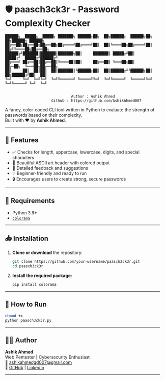 # 🛡️ paasch3ck3r - Password Complexity Checker

```
██████╗  █████╗  █████╗ ███████╗ ██████╗██╗  ██╗██████╗  ██████╗██╗  ██╗██████╗ ██████╗ 
██╔══██╗██╔══██╗██╔══██╗██╔════╝██╔════╝██║  ██║╚════██╗██╔════╝██║ ██╔╝╚════██╗██╔══██╗
██████╔╝███████║███████║███████╗██║     ███████║ █████╔╝██║     █████╔╝  █████╔╝██████╔╝
██╔═══╝ ██╔══██║██╔══██║╚════██║██║     ██╔══██║ ╚═══██╗██║     ██╔═██╗  ╚═══██╗██╔══██╗
██║     ██║  ██║██║  ██║███████║╚██████╗██║  ██║██████╔╝╚██████╗██║  ██╗██████╔╝██║  ██║
╚═╝     ╚═╝  ╚═╝╚═╝  ╚═╝╚══════╝ ╚═════╝╚═╝  ╚═╝╚═════╝  ╚═════╝╚═╝  ╚═╝╚═════╝ ╚═╝  ╚═╝
                                                                                        

                              Author : Ashik Ahmed
                     Github : https://github.com/AshikAhmed007

```

A fancy, color-coded CLI tool written in Python to evaluate the strength of passwords based on their complexity.  
Built with ❤️ by **Ashik Ahmed**.

---

## 📌 Features

- ✅ Checks for length, uppercase, lowercase, digits, and special characters  
- 🎨 Beautiful ASCII art header with colored output  
- 🧠 Detailed feedback and suggestions  
- 💡 Beginner-friendly and ready to run  
- 🔒 Encourages users to create strong, secure passwords  

---

## 🔧 Requirements

- Python 3.6+
- [`colorama`](https://pypi.org/project/colorama/)

---

## 📥 Installation

1. **Clone or download** the repository:
    ```bash
    git clone https://github.com/your-username/paasch3ck3r.git
    cd paasch3ck3r
    ```

2. **Install the required package**:
    ```bash
    pip install colorama
    ```

---

## 🚀 How to Run

```bash
chmod +x 
python paasch3ck3r.py
```

---

## 👨‍💻 Author

**Ashik Ahmed**  
Web Pentester | Cybersecurity Enthusiast  
📧 ashikahmedgd007@gmail.com  
🔗 [GitHub](https://github.com/your-github-username) | [LinkedIn](https://linkedin.com/in/your-profile)

---

